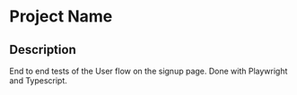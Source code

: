 # Project Name


## Description

End to end tests of the User flow on the signup page.
Done with Playwright and Typescript.
